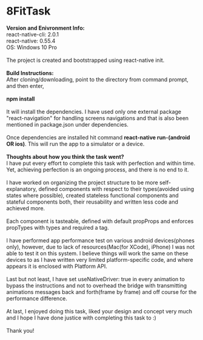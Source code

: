 # 8FitTask

<strong>Version and Enivronment Info:</strong><br/>
react-native-cli: 2.0.1<br/>
react-native: 0.55.4<br/>
OS: Windows 10 Pro<br/>
<br/>
The project is created and bootstrapped using react-native init.<br/>
<br/>
<strong>Build Instructions:</strong><br/>
After cloning/downloading, point to the directory from command prompt, and then enter,
<br/><br/>
<strong>npm install</strong>
<br/><br/>
It will install the dependencies. I have used only one external package "react-navigation" for handling screens navigations and that is also been mentioned in package.json under dependencies.<br/>
<br/>
Once dependencies are installed hit command <strong>react-native run-(android OR ios)</strong>. This will run the app to a simulator or a device.
<br/><br/>
<strong>Thoughts about how you think the task went?</strong><br/>
I have put every effort to complete this task with perfection and within time. Yet, achieving perfection is an ongoing process, and there is no end to it.
<br/><br/>
I have worked on organizing the project structure to be more self-explanatory, defined components with respect to their types(avoided using states where possible), created stateless functional components and stateful components both, their reusability and written less code and achieved more.
<br/><br/>
Each component is tasteable, defined with default propProps and enforces propTypes with types and required a tag.
<br/><br/>
I have performed app performance test on various android devices(phones only), however, due to lack of resources(Mac(for XCode), iPhone) I was not able to test it on this system. I believe things will work the same on these devices to as I have written very limited platform-specific code, and where appears it is enclosed with Platform API.
<br/><br/>
Last but not least, I have set useNativeDriver: true in every animation to bypass the instructions and not to overhead the bridge with transmitting animations messages back and forth(frame by frame) and off course for the performance difference.
<br/><br/>
At last, I enjoyed doing this task, liked your design and concept very much and I hope I have done justice with completing this task to :)
<br/><br/>
Thank you!
